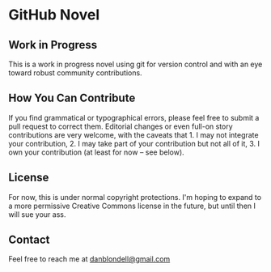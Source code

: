 # GitHub Novel

## Work in Progress
This is a work in progress novel using git for version control and with an eye toward robust community contributions.

## How You Can Contribute
If you find grammatical or typographical errors, please feel free to submit a pull request to correct them. Editorial changes or even full-on story contributions are very welcome, with the caveats that 1. I may not integrate your contribution, 2. I may take part of your contribution but not all of it, 3. I own your contribution (at least for now – see below).

## License
For now, this is under normal copyright protections. I'm hoping to expand to a more permissive Creative Commons license in the future, but until then I will sue your ass.

## Contact
Feel free to reach me at danblondell@gmail.com